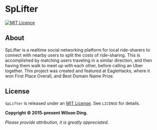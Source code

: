 # SpLifter

[![MIT Licence](https://badges.frapsoft.com/os/mit/mit.png?v=103)][mitLink]

## About

SpLifter is a realtime social networking platform for local ride-sharers to connect with nearby users to split the costs of ride-sharing. This is accomplished by matching users traveling in a similar direction, and then having them walk to meet up with each other, before calling an Uber together. This project was created and featured at EagleHacks, where it won First Place Overall, and Best Domain Name Prize.

## License

`SpLifter` is released under an [MIT License][mitLink]. See `LICENSE` for details.

**Copyright &copy; 2015-present Wilson Ding.**

*Please provide attribution, it is greatly appreciated.*

[mitLink]:http://opensource.org/licenses/MIT
